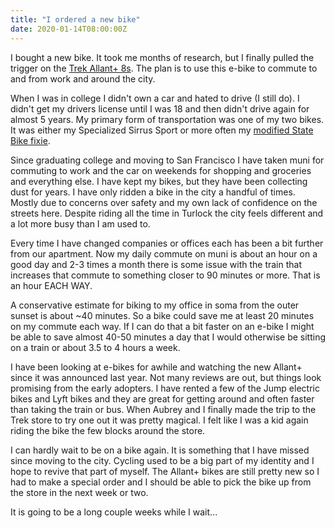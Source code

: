 ```yaml
---
title: "I ordered a new bike"
date: 2020-01-14T08:00:00Z
---
```

I bought a new bike. It took me months of research, but I finally pulled the trigger on the [Trek Allant+ 8s](https://www.trekbikes.com/us/en_US/bikes/hybrid-bikes/electric-hybrid-bikes/allant/allant-8s/p/30265/). The plan is to use this e-bike to commute to and from work and around the city. 

When I was in college I didn't own a car and hated to drive (I still do). I didn't get my drivers license until I was 18 and then didn't drive again for almost 5 years. My primary form of transportation was one of my two bikes. It was either my Specialized Sirrus Sport or more often my [modified State Bike fixie](/2012/ordered-my-first-fixed-gear/). 

Since graduating college and moving to San Francisco I have taken muni for commuting to work and the car on weekends for shopping and groceries and everything else. I have kept my bikes, but they have been collecting dust for years. I have only ridden a bike in the city a handful of times. Mostly due to concerns over safety and my own lack of confidence on the streets here. Despite riding all the time in Turlock the city feels different and a lot more busy than I am used to.

Every time I have changed companies or offices each has been a bit further from our apartment. Now my daily commute on muni is about an hour on a good day and 2-3 times a month there is some issue with the train that increases that commute to something closer to 90 minutes or more. That is an hour EACH WAY.

A conservative estimate for biking to my office in soma from the outer sunset is about \~40 minutes. So a bike could save me at least 20 minutes on my commute each way. If I can do that a bit faster on an e-bike I might be able to save almost 40-50 minutes a day that I would otherwise be sitting on a train or about 3.5 to 4 hours a week.

I have been looking at e-bikes for awhile and watching the new Allant+ since it was announced last year. Not many reviews are out, but things look promising from the early adopters. I have rented a few of the Jump electric bikes and Lyft bikes and they are great for getting around and often faster than taking the train or bus. When Aubrey and I finally made the trip to the Trek store to try one out it was pretty magical. I felt like I was a kid again riding the bike the few blocks around the store.

I can hardly wait to be on a bike again. It is something that I have missed since moving to the city. Cycling used to be a big part of my identity and I hope to revive that part of myself. The Allant+ bikes are still pretty new so I had to make a special order and I should be able to pick the bike up from the store in the next week or two.

It is going to be a long couple weeks while I wait...
